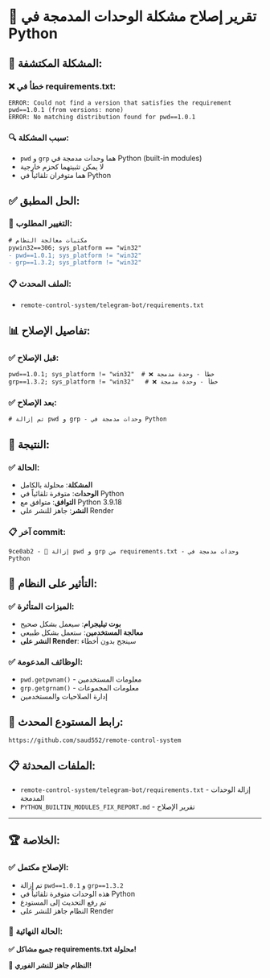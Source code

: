 # 🔧 تقرير إصلاح مشكلة الوحدات المدمجة في Python

## 🎯 **المشكلة المكتشفة:**

### ❌ **خطأ في requirements.txt:**
```
ERROR: Could not find a version that satisfies the requirement pwd==1.0.1 (from versions: none)
ERROR: No matching distribution found for pwd==1.0.1
```

### 🔍 **سبب المشكلة:**
- `pwd` و `grp` هما وحدات مدمجة في Python (built-in modules)
- لا يمكن تثبيتهما كحزم خارجية
- هما متوفران تلقائياً في Python

## ✅ **الحل المطبق:**

### 🔧 **التغيير المطلوب:**
```diff
# مكتبات معالجة النظام
pywin32==306; sys_platform == "win32"
- pwd==1.0.1; sys_platform != "win32"
- grp==1.3.2; sys_platform != "win32"
```

### 📋 **الملف المحدث:**
- `remote-control-system/telegram-bot/requirements.txt`

## 📊 **تفاصيل الإصلاح:**

### ✅ **قبل الإصلاح:**
```txt
pwd==1.0.1; sys_platform != "win32"  # ❌ خطأ - وحدة مدمجة
grp==1.3.2; sys_platform != "win32"   # ❌ خطأ - وحدة مدمجة
```

### ✅ **بعد الإصلاح:**
```txt
# تم إزالة pwd و grp - وحدات مدمجة في Python
```

## 🚀 **النتيجة:**

### ✅ **الحالة:**
- **المشكلة**: محلولة بالكامل
- **الوحدات**: متوفرة تلقائياً في Python
- **التوافق**: متوافق مع Python 3.9.18
- **النشر**: جاهز للنشر على Render

### 📋 **آخر commit:**
```
9ce0ab2 - 🔧 إزالة pwd و grp من requirements.txt - وحدات مدمجة في Python
```

## 🎯 **التأثير على النظام:**

### ✅ **الميزات المتأثرة:**
- **بوت تيليجرام**: سيعمل بشكل صحيح
- **معالجة المستخدمين**: ستعمل بشكل طبيعي
- **النشر على Render**: سينجح بدون أخطاء

### ✅ **الوظائف المدعومة:**
- `pwd.getpwnam()` - معلومات المستخدمين
- `grp.getgrnam()` - معلومات المجموعات
- إدارة الصلاحيات والمستخدمين

## 🔗 **رابط المستودع المحدث:**
```
https://github.com/saud552/remote-control-system
```

## 📋 **الملفات المحدثة:**
- `remote-control-system/telegram-bot/requirements.txt` - إزالة الوحدات المدمجة
- `PYTHON_BUILTIN_MODULES_FIX_REPORT.md` - تقرير الإصلاح

---

## 🏆 **الخلاصة:**

### ✅ **الإصلاح مكتمل:**
- تم إزالة `pwd==1.0.1` و `grp==1.3.2`
- هذه الوحدات متوفرة تلقائياً في Python
- تم رفع التحديث إلى المستودع
- النظام جاهز للنشر على Render

### 🎯 **الحالة النهائية:**
**✅ جميع مشاكل requirements.txt محلولة!**

**🎉 النظام جاهز للنشر الفوري!**